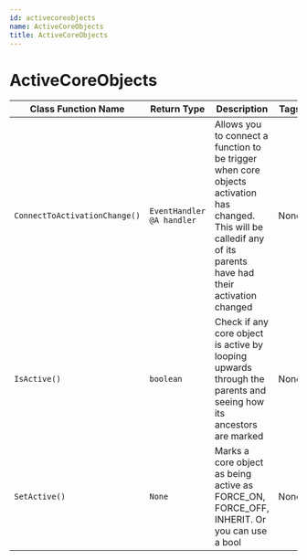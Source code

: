 ```yaml
---
id: activecoreobjects
name: ActiveCoreObjects
title: ActiveCoreObjects
---
```


# ActiveCoreObjects

| Class Function Name | Return Type | Description | Tags |
| ------------------- | ----------- | ----------- | ---- |
| `ConnectToActivationChange()` | `EventHandler @A handler` | Allows you to connect a function to be trigger when core objects activation has changed. This will be calledif any of its parents have had their activation changed| None |
| `IsActive()` | `boolean` | Check if any core object is active by looping upwards through the parents and seeing how its ancestors are marked| None |
| `SetActive()` | `None` | Marks a core object as being active as FORCE_ON, FORCE_OFF, INHERIT. Or you can use a bool| None |
